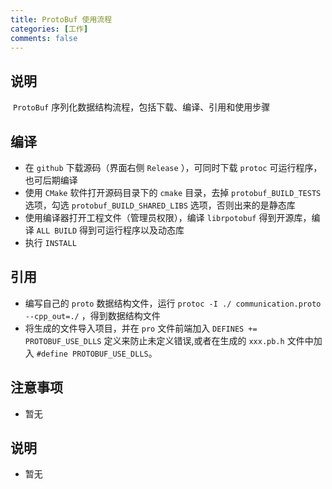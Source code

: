 ```yaml
---
title: ProtoBuf 使用流程
categories: [工作]
comments: false
---
```


## 说明

​	`ProtoBuf` 序列化数据结构流程，包括下载、编译、引用和使用步骤

## 编译
- 在 `github` 下载源码（界面右侧 `Release` ），可同时下载 `protoc` 可运行程序，也可后期编译
- 使用 `CMake` 软件打开源码目录下的 `cmake` 目录，去掉 `protobuf_BUILD_TESTS` 选项，勾选 `protobuf_BUILD_SHARED_LIBS` 选项，否则出来的是静态库
- 使用编译器打开工程文件（管理员权限），编译 `librpotobuf` 得到开源库，编译 `ALL BUILD` 得到可运行程序以及动态库
- 执行 `INSTALL` 

## 引用

* 编写自己的 `proto` 数据结构文件，运行 `protoc -I ./ communication.proto --cpp_out=./` ，得到数据结构文件
* 将生成的文件导入项目，并在 `pro` 文件前端加入 `DEFINES += PROTOBUF_USE_DLLS` 定义来防止未定义错误,或者在生成的 `xxx.pb.h` 文件中加入 `#define PROTOBUF_USE_DLLS`。

## 注意事项

- 暂无

## 说明
- 暂无
